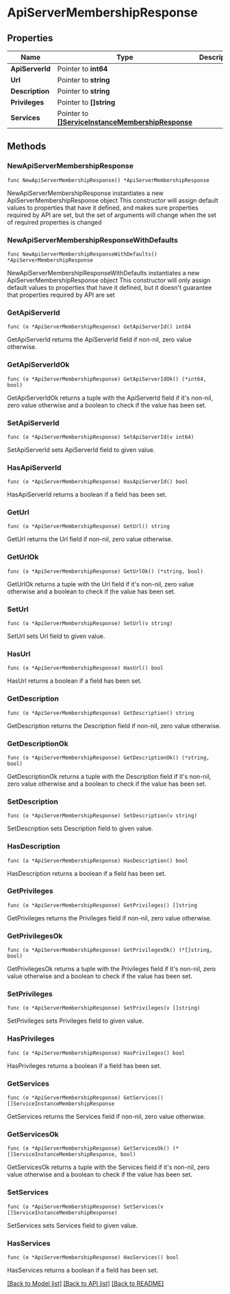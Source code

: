 # ApiServerMembershipResponse

## Properties

Name | Type | Description | Notes
------------ | ------------- | ------------- | -------------
**ApiServerId** | Pointer to **int64** |  | [optional] 
**Url** | Pointer to **string** |  | [optional] 
**Description** | Pointer to **string** |  | [optional] 
**Privileges** | Pointer to **[]string** |  | [optional] 
**Services** | Pointer to [**[]ServiceInstanceMembershipResponse**](ServiceInstanceMembershipResponse.md) |  | [optional] 

## Methods

### NewApiServerMembershipResponse

`func NewApiServerMembershipResponse() *ApiServerMembershipResponse`

NewApiServerMembershipResponse instantiates a new ApiServerMembershipResponse object
This constructor will assign default values to properties that have it defined,
and makes sure properties required by API are set, but the set of arguments
will change when the set of required properties is changed

### NewApiServerMembershipResponseWithDefaults

`func NewApiServerMembershipResponseWithDefaults() *ApiServerMembershipResponse`

NewApiServerMembershipResponseWithDefaults instantiates a new ApiServerMembershipResponse object
This constructor will only assign default values to properties that have it defined,
but it doesn't guarantee that properties required by API are set

### GetApiServerId

`func (o *ApiServerMembershipResponse) GetApiServerId() int64`

GetApiServerId returns the ApiServerId field if non-nil, zero value otherwise.

### GetApiServerIdOk

`func (o *ApiServerMembershipResponse) GetApiServerIdOk() (*int64, bool)`

GetApiServerIdOk returns a tuple with the ApiServerId field if it's non-nil, zero value otherwise
and a boolean to check if the value has been set.

### SetApiServerId

`func (o *ApiServerMembershipResponse) SetApiServerId(v int64)`

SetApiServerId sets ApiServerId field to given value.

### HasApiServerId

`func (o *ApiServerMembershipResponse) HasApiServerId() bool`

HasApiServerId returns a boolean if a field has been set.

### GetUrl

`func (o *ApiServerMembershipResponse) GetUrl() string`

GetUrl returns the Url field if non-nil, zero value otherwise.

### GetUrlOk

`func (o *ApiServerMembershipResponse) GetUrlOk() (*string, bool)`

GetUrlOk returns a tuple with the Url field if it's non-nil, zero value otherwise
and a boolean to check if the value has been set.

### SetUrl

`func (o *ApiServerMembershipResponse) SetUrl(v string)`

SetUrl sets Url field to given value.

### HasUrl

`func (o *ApiServerMembershipResponse) HasUrl() bool`

HasUrl returns a boolean if a field has been set.

### GetDescription

`func (o *ApiServerMembershipResponse) GetDescription() string`

GetDescription returns the Description field if non-nil, zero value otherwise.

### GetDescriptionOk

`func (o *ApiServerMembershipResponse) GetDescriptionOk() (*string, bool)`

GetDescriptionOk returns a tuple with the Description field if it's non-nil, zero value otherwise
and a boolean to check if the value has been set.

### SetDescription

`func (o *ApiServerMembershipResponse) SetDescription(v string)`

SetDescription sets Description field to given value.

### HasDescription

`func (o *ApiServerMembershipResponse) HasDescription() bool`

HasDescription returns a boolean if a field has been set.

### GetPrivileges

`func (o *ApiServerMembershipResponse) GetPrivileges() []string`

GetPrivileges returns the Privileges field if non-nil, zero value otherwise.

### GetPrivilegesOk

`func (o *ApiServerMembershipResponse) GetPrivilegesOk() (*[]string, bool)`

GetPrivilegesOk returns a tuple with the Privileges field if it's non-nil, zero value otherwise
and a boolean to check if the value has been set.

### SetPrivileges

`func (o *ApiServerMembershipResponse) SetPrivileges(v []string)`

SetPrivileges sets Privileges field to given value.

### HasPrivileges

`func (o *ApiServerMembershipResponse) HasPrivileges() bool`

HasPrivileges returns a boolean if a field has been set.

### GetServices

`func (o *ApiServerMembershipResponse) GetServices() []ServiceInstanceMembershipResponse`

GetServices returns the Services field if non-nil, zero value otherwise.

### GetServicesOk

`func (o *ApiServerMembershipResponse) GetServicesOk() (*[]ServiceInstanceMembershipResponse, bool)`

GetServicesOk returns a tuple with the Services field if it's non-nil, zero value otherwise
and a boolean to check if the value has been set.

### SetServices

`func (o *ApiServerMembershipResponse) SetServices(v []ServiceInstanceMembershipResponse)`

SetServices sets Services field to given value.

### HasServices

`func (o *ApiServerMembershipResponse) HasServices() bool`

HasServices returns a boolean if a field has been set.


[[Back to Model list]](../README.md#documentation-for-models) [[Back to API list]](../README.md#documentation-for-api-endpoints) [[Back to README]](../README.md)


